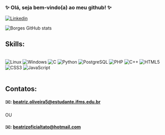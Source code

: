 ### ✨ Olá, seja bem-vindo(a) ao meu github! ✨

[![Linkedin](https://img.shields.io/badge/LinkedIn-0077B5?style=for-the-badge&logo=linkedin&logoColor=white)](https://linkedin.com/in/beatrizborgex)

![Borges GitHub stats](https://github-readme-stats.vercel.app/api?username=beatrizborgex&show_icons=true&theme=onedark)

## Skills:
<div style="display: inline_block"> <br/>
    <img align="center" alt= "Linux" src="https://img.shields.io/badge/Linux-FCC624?style=for-the-badge&logo=linux&logoColor=black"/>
    <img align= "center" alt= "Windows" src="https://img.shields.io/badge/Windows-0078D6?style=for-the-badge&logo=windows&logoColor=white"/>
    <img align="center" alt= "C" src=" https://img.shields.io/badge/C-00599C?style=for-the-badge&logo=c&logoColor=white"/>
    <img align="center" alt= "Python" src="https://img.shields.io/badge/Python-14354C?style=for-the-badge&logo=python&logoColor=white"/>
    <img align="center" alt= "PostgreSQL" src="https://img.shields.io/badge/PostgreSQL-316192?style=for-the-badge&logo=postgresql&logoColor=white"/>
    <img align="center" alt= "PHP" src="https://img.shields.io/badge/PHP-777BB4?style=for-the-badge&logo=php&logoColor=white"/>
    <img align="center" alt= "C++" src="https://img.shields.io/badge/C%2B%2B-00599C?style=for-the-badge&logo=c%2B%2B&logoColor=white"/>
    <img align="center" alt= "HTML5" src="https://img.shields.io/badge/HTML-239120?style=for-the-badge&logo=html5&logoColor=white"/>
    <img align="center" alt= "CSS3" src="    https://img.shields.io/badge/CSS-239120?&style=for-the-badge&logo=css3&logoColor=white"/>
    <img align="center" alt= "JavaScript" src="https://img.shields.io/badge/JavaScript-F7DF1E?style=for-the-badge&logo=javascript&logoColor=black"/>


</div> <br/>

## Contatos:
#### ✉️: beatriz.oliveira5@estudante.ifms.edu.br  
OU 
#### ✉️: beatrizoficialtato@hotmail.com<br/>


